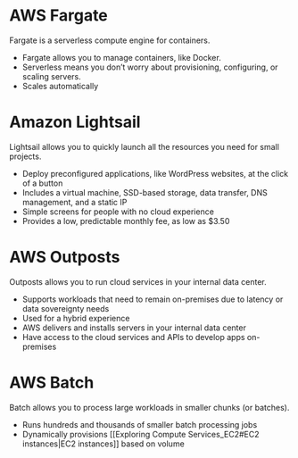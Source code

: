 # AWS Fargate

Fargate is a serverless compute engine for containers.

- Fargate allows you to manage containers, like Docker.
- Serverless means you don’t worry about provisioning, configuring, or scaling servers.
- Scales automatically

# Amazon Lightsail

Lightsail allows you to quickly launch all the resources you need for small projects.
- Deploy preconfigured applications, like WordPress websites, at the click of a button
- Includes a virtual machine, SSD-based storage, data transfer, DNS management, and a static IP
- Simple screens for people with no cloud experience
- Provides a low, predictable monthly fee, as low as $3.50

# AWS Outposts

Outposts allows you to run cloud services in your internal data center.
- Supports workloads that need to remain on-premises due to latency or data sovereignty needs
- Used for a hybrid experience
- AWS delivers and installs servers in your internal data center
- Have access to the cloud services and APIs to develop apps on-premises

# AWS Batch

Batch allows you to process large workloads in smaller chunks (or batches).
- Runs hundreds and thousands of smaller batch processing jobs
- Dynamically provisions [[Exploring Compute Services_EC2#EC2 instances|EC2 instances]] based on volume
